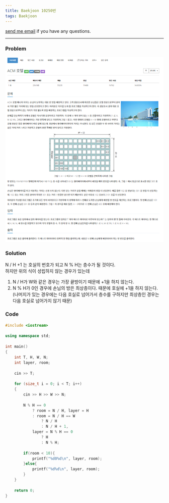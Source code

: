 ```yaml
---
title: Baekjoon 10250번
tags: Baekjoon
---
```


[send me email](mailto:jewel7492@gmail.com) if you have any questions.

<!--more-->

---
### Problem  
   
![그림1](/assets/Baekjoon/10250/1.PNG)  

### Solution  
N / H +1 는 호실의 번호가 되고 N % H는 층수가 될 것이다.  
하지만 위의 식이 성립하지 않는 경우가 있는데 

1. N / H가 W와 같은 경우는 가장 끝방이기 때문에 +1을 하지 않는다.
2. N % H가 0인 경우에 손님의 방은 최상층이다. 때문에 호실에 +1을 하지 않는다.  
(나머지가 있는 경우에는 다음 호실로 넘어가서 층수를 구하지만 최상층인 경우는 다음 호실로 넘어가지 않기 때문)  

### Code  
```cpp
#include <iostream>

using namespace std;

int main()
{
    int T, H, W, N;
    int layer, room;

    cin >> T;
    
    for (size_t i = 0; i < T; i++)
    {
        cin >> H >> W >> N;

        N % H == 0 
            ? room = N / H, layer = H
            : room = N / H == W 
                ? N / H 
                : N / H + 1,
            layer = N % H == 0 
                ? H 
                : N % H;

        if(room < 10){
            printf("%d0%d\n", layer, room);
        }else{
            printf("%d%d\n", layer, room);
        }
    }
    
    return 0;
}
```